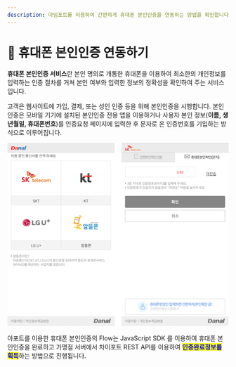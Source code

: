 ```yaml
---
description: 아임포트를 이용하여 간편하게 휴대폰 본인인증을 연동하는 방법을 확인합니다.
---
```


# 📱 휴대폰 본인인증 연동하기

**휴대폰 본인인증 서비스**란 본인 명의로 개통한 휴대폰을 이용하여 최소한의 개인정보를 입력하는 인증 절차를 거쳐 본인 여부와 입력한 정보의 정확성을 확인하여 주는 서비스입니다.

고객은 웹사이트에 가입, 결제, 또는 성인 인증 등을 위해 본인인증을 시행합니다. 본인인증은 모바일 기기에 설치된 본인인증 전용 앱을 이용하거나 사용자 본인 정보(**이름, 생년월일, 휴대폰번호**)를 인증요청 페이지에 입력한 후 문자로 온 인증번호를 기입하는 방식으로 이루어집니다.

![휴대폰 본인인증 화면예](<../.gitbook/assets/image (11).png>)

아포트를 이용한 휴대폰 본인인증의 Flow는 JavaScript SDK 를 이용하여 휴대폰 본인인증을 완료하고 가맹점 서버에서 차이포트 REST API를 이용하여 <mark style="color:blue;">**인증완료정보를 획득**</mark>하는 방법으로 진행됩니다.
